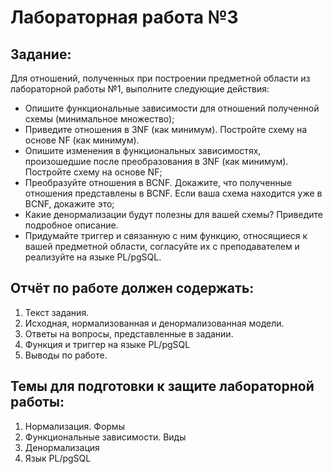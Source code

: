# Лабораторная работа №3

## Задание:

Для отношений, полученных при построении предметной области из лабораторной работы №1, выполните следующие действия:

- Опишите функциональные зависимости для отношений полученной схемы (минимальное множество);
- Приведите отношения в 3NF (как минимум). Постройте схему на основе NF (как минимум). 
- Опишите изменения в функциональных зависимостях, произошедшие после преобразования в 3NF (как минимум). Постройте схему на основе NF;
- Преобразуйте отношения в BCNF. Докажите, что полученные отношения представлены в BCNF. Если ваша схема находится уже в BCNF, докажите это;
- Какие денормализации будут полезны для вашей схемы? Приведите подробное описание.
- Придумайте триггер и связанную с ним функцию, относящиеся к вашей предметной области, согласуйте их с преподавателем и реализуйте на языке PL/pgSQL.


## Отчёт по работе должен содержать:
1. Текст задания.
2. Исходная, нормализованная и денормализованная модели.
3. Ответы на вопросы, представленные в задании.
4. Функция и триггер на языке PL/pgSQL
5. Выводы по работе.

## Темы для подготовки к защите лабораторной работы:
1. Нормализация. Формы
2. Функциональные зависимости. Виды
3. Денормализация
4. Язык PL/pgSQL